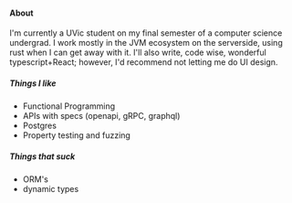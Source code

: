 #### About
I'm currently a UVic student on my final semester of a computer science undergrad. I work mostly in the JVM ecosystem on the serverside, using rust when I can get away with it. I'll also write, code wise, wonderful typescript+React; however, I'd recommend not letting me do UI design.

##### Things I like
- Functional Programming
- APIs with specs (openapi, gRPC, graphql)
- Postgres
- Property testing and fuzzing


##### Things that suck
- ORM's
- dynamic types

